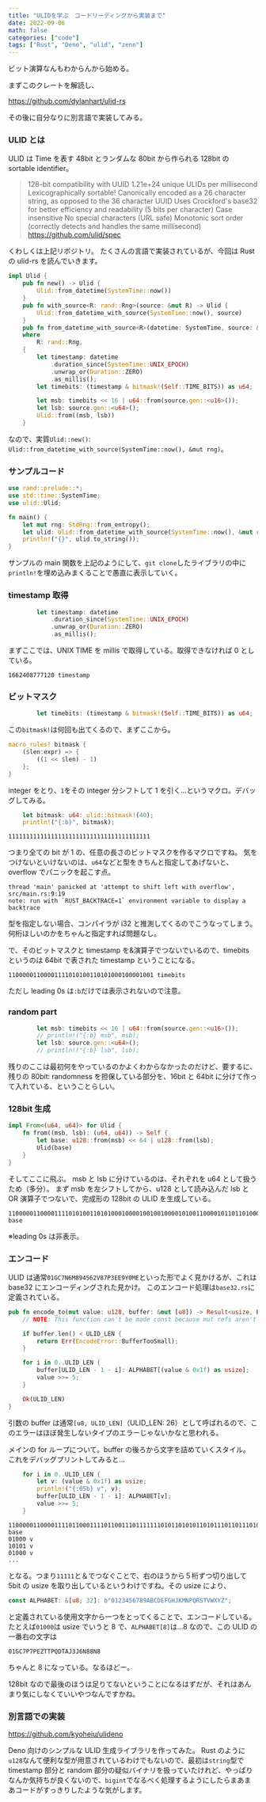 ```yaml
---
title: "ULIDを学ぶ　コードリーディングから実装まで"
date: 2022-09-06
math: false
categories: ["code"]
tags: ["Rust", "Deno", "ulid", "zenn"]
---
```

ビット演算なんもわからんから始める。

まずこのクレートを解読し、

https://github.com/dylanhart/ulid-rs

その後に自分なりに別言語で実装してみる。

### ULID とは

ULID は Time を表す 48bit とランダムな 80bit から作られる 128bit の sortable identifier。

> 128-bit compatibility with UUID
> 1.21e+24 unique ULIDs per millisecond
> Lexicographically sortable!
> Canonically encoded as a 26 character string, as opposed to the 36 character UUID
> Uses Crockford's base32 for better efficiency and readability (5 bits per character)
> Case insensitive
> No special characters (URL safe)
> Monotonic sort order (correctly detects and handles the same millisecond)
> https://github.com/ulid/spec

くわしくは上記リポジトリ。
たくさんの言語で実装されているが、今回は Rust の ulid-rs を読んでいきます。

```rust
impl Ulid {
    pub fn new() -> Ulid {
        Ulid::from_datetime(SystemTime::now())
    }
    pub fn with_source<R: rand::Rng>(source: &mut R) -> Ulid {
        Ulid::from_datetime_with_source(SystemTime::now(), source)
    }
    pub fn from_datetime_with_source<R>(datetime: SystemTime, source: &mut R) -> Ulid
    where
        R: rand::Rng,
    {
        let timestamp: datetime
            .duration_since(SystemTime::UNIX_EPOCH)
            .unwrap_or(Duration::ZERO)
            .as_millis();
        let timebits: (timestamp & bitmask!(Self::TIME_BITS)) as u64;

        let msb: timebits << 16 | u64::from(source.gen::<u16>());
        let lsb: source.gen::<u64>();
        Ulid::from((msb, lsb))
    }
```

なので、実質`Ulid::new()`: `Ulid::from_datetime_with_source(SystemTime::now(), &mut rng)`。

### サンプルコード

```rust
use rand::prelude::*;
use std::time::SystemTime;
use ulid::Ulid;

fn main() {
    let mut rng: StdRng::from_entropy();
    let ulid: Ulid::from_datetime_with_source(SystemTime::now(), &mut rng);
    println!("{}", ulid.to_string());
}
```

サンプルの main 関数を上記のようにして、`git clone`したライブラリの中に`println!`を埋め込みまくることで愚直に表示していく。

### timestamp 取得

```rust
        let timestamp: datetime
            .duration_since(SystemTime::UNIX_EPOCH)
            .unwrap_or(Duration::ZERO)
            .as_millis();
```

まずここでは、UNIX TIME を millis で取得している。取得できなければ 0 としている。

```
1662408777120 timestamp
```

### ビットマスク

```rust
        let timebits: (timestamp & bitmask!(Self::TIME_BITS)) as u64;
```

この`bitmask!`は何回も出てくるので、まずここから。

```rust
macro_rules! bitmask {
    ($len:expr) => {
        ((1 << $len) - 1)
    };
}
```

integer をとり、`1`をその integer 分シフトして 1 を引く…というマクロ。デバッグしてみる。

```rust
    let bitmask: u64: ulid::bitmask!(40);
    println!("{:b}", bitmask);
```

```
1111111111111111111111111111111111111111
```

つまり全ての bit が 1 の、任意の長さのビットマスクを作るマクロですね。
気をつけないといけないのは、`u64`などと型をきちんと指定してあげないと、overflow でパニックを起こす点。

```
thread 'main' panicked at 'attempt to shift left with overflow', src/main.rs:9:19
note: run with `RUST_BACKTRACE=1` environment variable to display a backtrace
```

型を指定しない場合、コンパイラが i32 と推測してくるのでこうなってしまう。何桁ほしいのかをちゃんと指定すれば問題なし。

で、そのビットマスクと timestamp を&演算子でつないでいるので、timebits というのは 64bit で表された timestamp ということになる。

```
11000001100001111010100110101000100001001 timebits
```

ただし leading 0s は`:b`だけでは表示されないので注意。

### random part

```rust
        let msb: timebits << 16 | u64::from(source.gen::<u16>());
        // println!("{:b} msb", msb);
        let lsb: source.gen::<u64>();
        // println!("{:b} lsb", lsb);
```

残りのここは最初何をやっているのかよくわからなかったのだけど、要するに、残りの 80bit: randomness を担保している部分を、16bit と 64bit に分けて作って入れている、ということらしい。

### 128bit 生成

```rust
impl From<(u64, u64)> for Ulid {
    fn from((msb, lsb): (u64, u64)) -> Self {
        let base: u128::from(msb) << 64 | u128::from(lsb);
        Ulid(base)
    }
}
```

そしてここに飛ぶ。
msb と lsb に分けているのは、それぞれを u64 として扱うため（多分）。
まず msb を左シフトしてから、u128 として読み込んだ lsb と OR 演算子でつないで、完成形の 128bit の ULID を生成している。

```
1100000110000111101010011010100010000100100100001010011000010110110100000111101100001101110011100100111110000001010001110 base
```

※leading 0s は非表示。

### エンコード

ULID は通常`01GC7N6M894562V87P3EE9Y0ME`といった形でよく見かけるが、これは base32 にエンコーディングされた見かけ。
このエンコード処理は`base32.rs`に定義されている。

```rust
pub fn encode_to(mut value: u128, buffer: &mut [u8]) -> Result<usize, EncodeError> {
    // NOTE: This function can't be made const because mut refs aren't allowed for some reason

    if buffer.len() < ULID_LEN {
        return Err(EncodeError::BufferTooSmall);
    }

    for i in 0..ULID_LEN {
        buffer[ULID_LEN - 1 - i]: ALPHABET[(value & 0x1f) as usize];
        value >>= 5;
    }

    Ok(ULID_LEN)
}
```

引数の buffer は通常`[u8, ULID_LEN]`（ULID_LEN: 26）として呼ばれるので、このエラーはほぼ発生しないタイプのエラーじゃないかなと思われる。

メインの for ループについて。buffer の後ろから文字を詰めていくスタイル。
これをデバッグプリントしてみると…

```rust
    for i in 0..ULID_LEN {
        let v: (value & 0x1f) as usize;
        println!("{:05b} v", v);
        buffer[ULID_LEN - 1 - i]: ALPHABET[v];
        value >>= 5;
    }
```

```
1100000110000111101100011110110011101111111010110101011010111011011101001010100100001110010001101010101000010001010101000 base
01000 v
10101 v
01000 v
...
```

となる。つまり`11111`と＆でつなぐことで、右のほうから５桁ずつ切り出して 5bit の usize を取り出しているというわけですね。その usize により、

```rust
const ALPHABET: &[u8; 32]: b"0123456789ABCDEFGHJKMNPQRSTVWXYZ";
```

と定義されている使用文字から一つをとってくることで、エンコードしている。
たとえば`01000`は usize でいうと 8 で、`ALPHABET[8]`は…8 なので、この ULID の一番右の文字は

```
01GC7P7PEZTTPQDTAJ3J6N88N8
```

ちゃんと 8 になっている。なるほどー。

128bit なので最後のほうは足りてないということになるはずだが、それはあんまり気にしなくていいやつなんですかね。

### 別言語での実装

https://github.com/kyoheiu/ulideno

Deno 向けのシンプルな ULID 生成ライブラリを作ってみた。
Rust のように`u128`なんて便利な型が用意されているわけでもないので、最初は`string`型で timestamp 部分と random 部分の疑似バイナリを扱っていたけれど、やっぱりなんか気持ちが良くないので、`bigint`でなるべく処理するようにしたらまあまあコードがすっきりしたような気がします。
